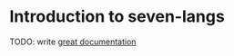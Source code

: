 # Introduction to seven-langs

TODO: write [great documentation](http://jacobian.org/writing/great-documentation/what-to-write/)
